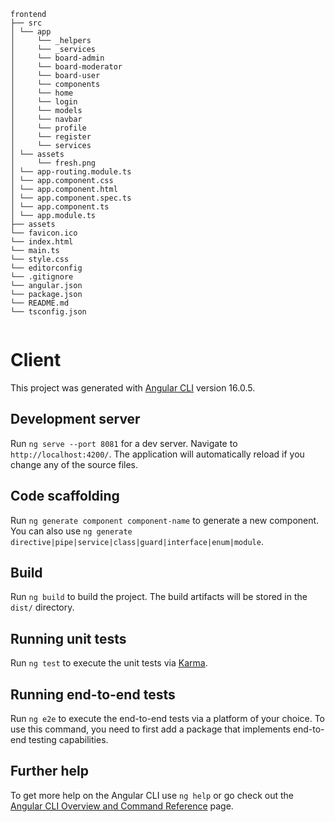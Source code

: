 ```console
frontend
├── src
│ └── app
│     └── _helpers
│     └── _services
│     └── board-admin
│     └── board-moderator
│     └── board-user
│     └── components
│     └── home
│     └── login
│     └── models
│     └── navbar
│     └── profile
│     └── register
│     └── services
│ └── assets
│     └── fresh.png
│ └── app-routing.module.ts
│ └── app.component.css
│ └── app.component.html
│ └── app.component.spec.ts
│ └── app.component.ts
│ └── app.module.ts
├── assets
└── favicon.ico
└── index.html
└── main.ts
└── style.css
└── editorconfig
└── .gitignore
└── angular.json
└── package.json
└── README.md
└── tsconfig.json


```

# Client

This project was generated with [Angular CLI](https://github.com/angular/angular-cli) version 16.0.5.

## Development server

Run `ng serve --port 8081` for a dev server. Navigate to `http://localhost:4200/`. The application will automatically reload if you change any of the source files.

## Code scaffolding

Run `ng generate component component-name` to generate a new component. You can also use `ng generate directive|pipe|service|class|guard|interface|enum|module`.

## Build

Run `ng build` to build the project. The build artifacts will be stored in the `dist/` directory.

## Running unit tests

Run `ng test` to execute the unit tests via [Karma](https://karma-runner.github.io).

## Running end-to-end tests

Run `ng e2e` to execute the end-to-end tests via a platform of your choice. To use this command, you need to first add a package that implements end-to-end testing capabilities.

## Further help

To get more help on the Angular CLI use `ng help` or go check out the [Angular CLI Overview and Command Reference](https://angular.io/cli) page.
